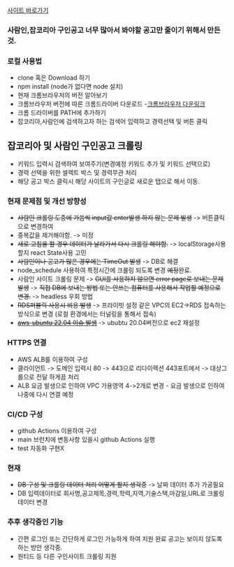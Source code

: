 
[사이트 바로가기](https://findjob.lsapee.com)

### 사람인,잡코리아 구인공고 너무 많아서 봐야할 공고만 줄이기 위해서 만든 것.

### 로컬 사용법
 - clone 혹은 Download 하기
 - npm install (node가 없다면 node 설치)
 - 현재 크롬브라우저의 버전 알아보기
 - 크롬브라우저 버전에 따른 크롬드라이버 다운로드 -[크롬브라우저 다운링크](https://chromedriver.chromium.org/downloads/version-selection)
 - 크롬 드라이버를 PATH에 추가하기
 - 잡코리아,사람인에 검색하고자 하는 검색어 입력하고 경력선택 및 버튼 클릭

## 잡코리아 및 사람인 구인공고 크롤링

 - 키워드 입력시 검색하여 보여주기(변경예정 키워드 추가 및 키워드 선택으로)
 - 경력 선택을 위한 셀렉트 박스 및 경력무관 처리 
 - 해당 공고 박스 클릭시 해당 사이트의 구인글로 새로운 탭으로 해서 이동.

### 현재 문제점 및 개선 방향성
 
 - ~~사람인 크롤링 도중에 가씀씩 input값 enter발생 하지 않는 문제 발생~~ -> 버튼클릭으로 변경하여
 - 중복값을 제거해야함. -> 미정
 - ~~새로 고침을 할 경우 데이터가 날라가서 다시 크롤링 해야함.~~ -> localStorage사용할지 react State사용 고민
 - ~~사람인이나 공고가 많은 경우에는 TimeOut 발생~~ -> DB로 해결
 - node_schedule 사용하여 특정시간에 크롤링 되도록 변경 ~~예정~~완료.
 - 사람인 사이트 크롤링 문제 -> ~~GUI를 사용하지 않으면 error page로 보내는 문제 발생~~ -> ~~직접 DB에 보내는 방법 또는 안쓰는 컴퓨터를 사용해서 작업할 예정으로 변경.~~ -> headless 우회 방법
 - ~~RDS퍼블릭 사용시 비용 발생~~ -> 프라이빗 설정 같은 VPC의 EC2->RDS 접속하는 방식으로 변경 (로컬 환경에서는 터널링을 통해서 접속)
 - ~~[aws-ubuntu 22.04 이슈 발생](https://bugs.launchpad.net/ubuntu/+source/linux-aws/+bug/2058480)~~ -> ububtu 20.04버전으로 ec2 재설정 
### HTTPS 연결

 - AWS ALB를 이용하여 구성
 - 클라이언트 -> 도메인 입력시 80 -> 443으로 리다이렉션 443포트에서 -> 대상그룹으로 전달 하게끔 처리
 - ALB 요금 발생으로 인하여 VPC 가용영역 4->2개로 변경 - 요금 발생으로 인하여 나중에 다시 연결 예정

### CI/CD 구성

 -  github Actions 이용하여 구성
 -  main 브런치에 변동사항 있을시 github Actions 실행
 -  test 자동화 구현X

### 현재

- ~~DB 구성 및 크롤링 데이터 처리 어떻게 할지 생각중~~ -> 날짜 데이터 추가 가공필요
- DB 입력데이터로 회사명,공고제목,경력,학력,지역,기술스택,마감일,URL로 크롤링 데이터 변경

### 추후 생각중인 기능

- 간편 로그인 또는 간단하게 로그인 가능하게 하여 지원 완료 공고는 보이지 않도록 하는 방안 생각중.
- 원티드 등 다른 구인사이트 크롤링 지원


 